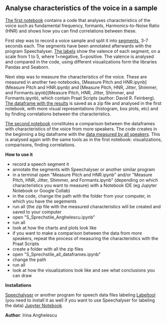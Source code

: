 ## Analyse characteristics of the voice in a sample

[The first notebook](S_Sprechstile_Anghelescu.ipynb) contains a code that analyses characteristics of the voice such as fundamental frequency, formants, Harmonics-to-Noise Ratio (HNR) and shows how you can find correlations between these.

First step was to record a voice sample and split it into [segments](Angehelescu), 3-7 seconds each. The segments have been annotated afterwards with the program Speechalyser. [The labels](labels.txt) show the valence of each segment, on a scale from 1 to 5, where 1=negative, 5=positive.
The valence is analysed and compared in the code, using different visualizations form the libraries Pandas and Seaborn.

Next step was to measure the characteristics of the voice. These are measured in another two notebooks, [Measure Pitch and HNR.ipynb](Measure Pitch and HNR.ipynb) and [Measure Pitch, HNR, Jitter, Shimmer, and Formants.ipynb](Measure Pitch, HNR, Jitter, Shimmer, and Formants.ipynb), which contain Praat Scripts (author: David R. Feinberg). [The dataframe with the results](anghelescu_df.pkl) is saved as a zip file and analysed in the first notebook, with more visual representations (histogram, box plots, etc) and by finding correlations between the characteristics.    

[The second notebook](S_Sprechstile_all_dataframes.ipynb) constitutes a comparison between the dataframes with characteristics of the voice from more speakers. The code creates in the beginning a big dataframe with the [data measured by all speakers](Dataframes). This is analysed again with the same tools as in the first notebook: visualizations, comparisons, finding correlations. 

**How to use it**
<ul>
<li>record a speech segment it</li>
<li>annotate the segments with Speechalyser or another similar program</li>
<li>in a terminal open "Measure Pitch and HNR.ipynb" and/or "Measure Pitch, HNR, Jitter, Shimmer, and Formants.ipynb" (depending on which characteristics you want to measure) with a Notebook IDE (eg  Jupyter Notebook or Google Collab)</li>
<li>in the code, change the path with the folder from your computer, in which you have the segements</li>  
<li>run all (the zip file with the measured characteristics will be created and saved to your computer</li>
<li>open "S_Sprechstile_Anghelescu.ipynb"</li>  
<li>run all</li>
<li>look at how the charts and plots look like</li>
<li>if you want to make a comparison between the data from more speakers, repeat the process of measuring the characteristics with the Praat Scripts</li>
<li>create a folder with all the zip files</li>
<li>open "S_Sprechstile_all_dataframes.ipynb"</li>  
<li>change the path</li>
<li>run all</li>  
<li>look at how the visualizations look like and see what conclusions you can draw</li>
</ul>

**Installations**

[Speechalyser](https://github.com/felixbur/Speechalyzer) or another program for speech data files labeling
[Labeltool](https://github.com/felixbur/Labeltool) (you need to install it as well if you want to use Speechalyser for labeling the data)
[Jupyter Notebook](https://jupyter.org/install)  


**Author**: Irina Anghelescu 

